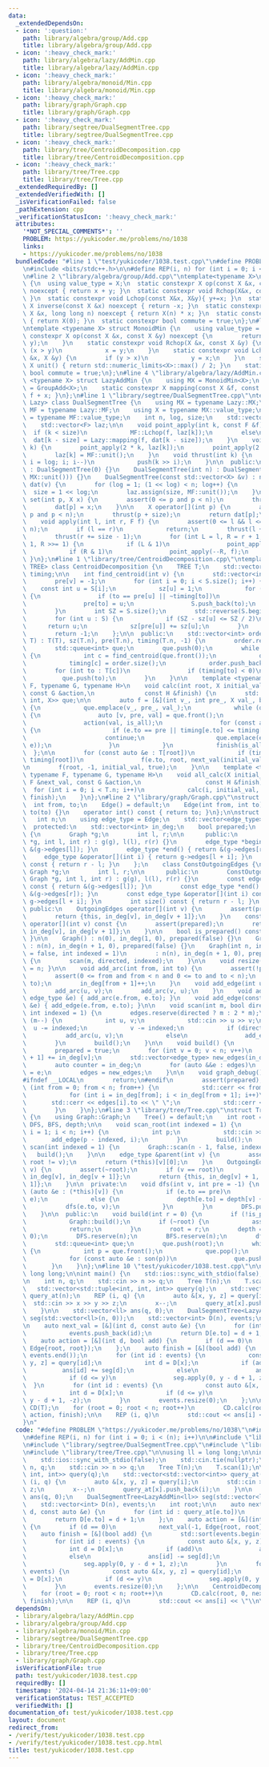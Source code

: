```yaml
---
data:
  _extendedDependsOn:
  - icon: ':question:'
    path: library/algebra/group/Add.cpp
    title: library/algebra/group/Add.cpp
  - icon: ':heavy_check_mark:'
    path: library/algebra/lazy/AddMin.cpp
    title: library/algebra/lazy/AddMin.cpp
  - icon: ':heavy_check_mark:'
    path: library/algebra/monoid/Min.cpp
    title: library/algebra/monoid/Min.cpp
  - icon: ':heavy_check_mark:'
    path: library/graph/Graph.cpp
    title: library/graph/Graph.cpp
  - icon: ':heavy_check_mark:'
    path: library/segtree/DualSegmentTree.cpp
    title: library/segtree/DualSegmentTree.cpp
  - icon: ':heavy_check_mark:'
    path: library/tree/CentroidDecomposition.cpp
    title: library/tree/CentroidDecomposition.cpp
  - icon: ':heavy_check_mark:'
    path: library/tree/Tree.cpp
    title: library/tree/Tree.cpp
  _extendedRequiredBy: []
  _extendedVerifiedWith: []
  _isVerificationFailed: false
  _pathExtension: cpp
  _verificationStatusIcon: ':heavy_check_mark:'
  attributes:
    '*NOT_SPECIAL_COMMENTS*': ''
    PROBLEM: https://yukicoder.me/problems/no/1038
    links:
    - https://yukicoder.me/problems/no/1038
  bundledCode: "#line 1 \"test/yukicoder/1038.test.cpp\"\n#define PROBLEM \"https://yukicoder.me/problems/no/1038\"\
    \n#include <bits/stdc++.h>\n\n#define REP(i, n) for (int i = 0; i < (n); i++)\n\
    \n#line 2 \"library/algebra/group/Add.cpp\"\ntemplate<typename X>\nstruct GroupAdd\
    \ {\n  using value_type = X;\n  static constexpr X op(const X &x, const X &y)\
    \ noexcept { return x + y; }\n  static constexpr void Rchop(X&x, const X&y){ x+=y;\
    \ }\n  static constexpr void Lchop(const X&x, X&y){ y+=x; }\n  static constexpr\
    \ X inverse(const X &x) noexcept { return -x; }\n  static constexpr X power(const\
    \ X &x, long long n) noexcept { return X(n) * x; }\n  static constexpr X unit()\
    \ { return X(0); }\n  static constexpr bool commute = true;\n};\n#line 1 \"library/algebra/monoid/Min.cpp\"\
    \ntemplate <typename X> struct MonoidMin {\n    using value_type = X;\n    static\
    \ constexpr X op(const X &x, const X &y) noexcept {\n        return std::min(x,\
    \ y);\n    }\n    static constexpr void Rchop(X &x, const X &y) {\n        if\
    \ (x > y)\n            x = y;\n    }\n    static constexpr void Lchop(const X\
    \ &x, X &y) {\n        if (y > x)\n            y = x;\n    }\n    static constexpr\
    \ X unit() { return std::numeric_limits<X>::max() / 2; }\n    static constexpr\
    \ bool commute = true;\n};\n#line 4 \"library/algebra/lazy/AddMin.cpp\"\ntemplate\
    \ <typename X> struct LazyAddMin {\n    using MX = MonoidMin<X>;\n    using MF\
    \ = GroupAdd<X>;\n    static constexpr X mapping(const X &f, const X &x) { return\
    \ f + x; }\n};\n#line 1 \"library/segtree/DualSegmentTree.cpp\"\ntemplate <typename\
    \ Lazy> class DualSegmentTree {\n    using MX = typename Lazy::MX;\n    using\
    \ MF = typename Lazy::MF;\n    using X = typename MX::value_type;\n    using F\
    \ = typename MF::value_type;\n    int n, log, size;\n    std::vector<X> dat;\n\
    \    std::vector<F> laz;\n\n    void point_apply(int k, const F &f) {\n      \
    \  if (k < size)\n            MF::Lchop(f, laz[k]);\n        else\n          \
    \  dat[k - size] = Lazy::mapping(f, dat[k - size]);\n    }\n    void push(int\
    \ k) {\n        point_apply(2 * k, laz[k]);\n        point_apply(2 * k + 1, laz[k]);\n\
    \        laz[k] = MF::unit();\n    }\n    void thrust(int k) {\n        for (int\
    \ i = log; i; i--)\n            push(k >> i);\n    }\n\n  public:\n    DualSegmentTree()\
    \ : DualSegmentTree(0) {}\n    DualSegmentTree(int n) : DualSegmentTree(std::vector<X>(n,\
    \ MX::unit())) {}\n    DualSegmentTree(const std::vector<X> &v) : n(v.size()),\
    \ dat(v) {\n        for (log = 1; (1 << log) < n; log++) {\n        }\n      \
    \  size = 1 << log;\n        laz.assign(size, MF::unit());\n    }\n\n    void\
    \ set(int p, X x) {\n        assert(0 <= p and p < n);\n        thrust(p + size);\n\
    \        dat[p] = x;\n    }\n\n    X operator[](int p) {\n        assert(0 <=\
    \ p and p < n);\n        thrust(p + size);\n        return dat[p];\n    }\n\n\
    \    void apply(int l, int r, F f) {\n        assert(0 <= l && l <= r && r <=\
    \ n);\n        if (l == r)\n            return;\n        thrust(l += size);\n\
    \        thrust(r += size - 1);\n        for (int L = l, R = r + 1; L < R; L >>=\
    \ 1, R >>= 1) {\n            if (L & 1)\n                point_apply(L++, f);\n\
    \            if (R & 1)\n                point_apply(--R, f);\n        }\n   \
    \ }\n};\n#line 1 \"library/tree/CentroidDecomposition.cpp\"\ntemplate <typename\
    \ TREE> class CentroidDecomposition {\n    TREE T;\n    std::vector<int> sz, pre,\
    \ timing;\n\n    int find_centroid(int v) {\n        std::vector<int> S{v};\n\
    \        pre[v] = -1;\n        for (int i = 0; i < S.size(); i++) {\n        \
    \    const int u = S[i];\n            sz[u] = 1;\n            for (int to : T[u])\
    \ {\n                if (to == pre[u] || ~timing[to])\n                    continue;\n\
    \                pre[to] = u;\n                S.push_back(to);\n            }\n\
    \        }\n        int SZ = S.size();\n        std::reverse(S.begin(), S.end());\n\
    \        for (int u : S) {\n            if (SZ - sz[u] <= SZ / 2)\n          \
    \      return u;\n            sz[pre[u]] += sz[u];\n        }\n        assert(false);\n\
    \        return -1;\n    };\n\n  public:\n    std::vector<int> order;\n    CentroidDecomposition(TREE\
    \ T) : T(T), sz(T.n), pre(T.n), timing(T.n, -1) {\n        order.reserve(T.n);\n\
    \        std::queue<int> que;\n        que.push(0);\n        while (que.size())\
    \ {\n            int c = find_centroid(que.front());\n            que.pop();\n\
    \            timing[c] = order.size();\n            order.push_back(c);\n    \
    \        for (int to : T[c])\n                if (timing[to] < 0)\n          \
    \          que.push(to);\n        }\n    }\n\n    template <typename X, typename\
    \ F, typename G, typename H>\n    void calc(int root, X initial_val, const F &next_val,\
    \ const G &action,\n              const H &finish) {\n        std::queue<std::tuple<int,\
    \ int, X>> que;\n\n        auto f = [&](int v_, int pre_, X val_, bool is_all)\
    \ {\n            que.emplace(v_, pre_, val_);\n            while (que.size())\
    \ {\n                auto [v, pre, val] = que.front();\n                que.pop();\n\
    \                action(val, is_all);\n                for (const auto &e : T[v])\
    \ {\n                    if (e.to == pre || timing[e.to] <= timing[root])\n  \
    \                      continue;\n                    que.emplace(e.to, v, next_val(val,\
    \ e));\n                }\n            }\n            finish(is_all);\n      \
    \  };\n\n        for (const auto &e : T[root])\n            if (timing[e.to] >\
    \ timing[root])\n                f(e.to, root, next_val(initial_val, e), false);\n\
    \n        f(root, -1, initial_val, true);\n    }\n\n    template <typename X,\
    \ typename F, typename G, typename H>\n    void all_calc(X initial_val, const\
    \ F &next_val, const G &action,\n                  const H &finish) {\n      \
    \  for (int i = 0; i < T.n; i++)\n            calc(i, initial_val, next_val, action,\
    \ finish);\n    }\n};\n#line 2 \"library/graph/Graph.cpp\"\nstruct Edge {\n  \
    \  int from, to;\n    Edge() = default;\n    Edge(int from, int to) : from(from),\
    \ to(to) {}\n    operator int() const { return to; }\n};\n\nstruct Graph {\n \
    \   int n;\n    using edge_type = Edge;\n    std::vector<edge_type> edges;\n\n\
    \  protected:\n    std::vector<int> in_deg;\n    bool prepared;\n    class OutgoingEdges\
    \ {\n        Graph *g;\n        int l, r;\n\n      public:\n        OutgoingEdges(Graph\
    \ *g, int l, int r) : g(g), l(l), r(r) {}\n        edge_type *begin() { return\
    \ &(g->edges[l]); }\n        edge_type *end() { return &(g->edges[r]); }\n   \
    \     edge_type &operator[](int i) { return g->edges[l + i]; }\n        int size()\
    \ const { return r - l; }\n    };\n    class ConstOutgoingEdges {\n        const\
    \ Graph *g;\n        int l, r;\n\n      public:\n        ConstOutgoingEdges(const\
    \ Graph *g, int l, int r) : g(g), l(l), r(r) {}\n        const edge_type *begin()\
    \ const { return &(g->edges[l]); }\n        const edge_type *end() const { return\
    \ &(g->edges[r]); }\n        const edge_type &operator[](int i) const { return\
    \ g->edges[l + i]; }\n        int size() const { return r - l; }\n    };\n\n \
    \ public:\n    OutgoingEdges operator[](int v) {\n        assert(prepared);\n\
    \        return {this, in_deg[v], in_deg[v + 1]};\n    }\n    const ConstOutgoingEdges\
    \ operator[](int v) const {\n        assert(prepared);\n        return {this,\
    \ in_deg[v], in_deg[v + 1]};\n    }\n\n    bool is_prepared() const { return prepared;\
    \ }\n\n    Graph() : n(0), in_deg(1, 0), prepared(false) {}\n    Graph(int n)\
    \ : n(n), in_deg(n + 1, 0), prepared(false) {}\n    Graph(int n, int m, bool directed\
    \ = false, int indexed = 1)\n        : n(n), in_deg(n + 1, 0), prepared(false)\
    \ {\n        scan(m, directed, indexed);\n    }\n\n    void resize(int n) { n\
    \ = n; }\n\n    void add_arc(int from, int to) {\n        assert(!prepared);\n\
    \        assert(0 <= from and from < n and 0 <= to and to < n);\n        edges.emplace_back(from,\
    \ to);\n        in_deg[from + 1]++;\n    }\n    void add_edge(int u, int v) {\n\
    \        add_arc(u, v);\n        add_arc(v, u);\n    }\n    void add_arc(const\
    \ edge_type &e) { add_arc(e.from, e.to); }\n    void add_edge(const edge_type\
    \ &e) { add_edge(e.from, e.to); }\n\n    void scan(int m, bool directed = false,\
    \ int indexed = 1) {\n        edges.reserve(directed ? m : 2 * m);\n        while\
    \ (m--) {\n            int u, v;\n            std::cin >> u >> v;\n          \
    \  u -= indexed;\n            v -= indexed;\n            if (directed)\n     \
    \           add_arc(u, v);\n            else\n                add_edge(u, v);\n\
    \        }\n        build();\n    }\n\n    void build() {\n        assert(!prepared);\n\
    \        prepared = true;\n        for (int v = 0; v < n; v++)\n            in_deg[v\
    \ + 1] += in_deg[v];\n        std::vector<edge_type> new_edges(in_deg.back());\n\
    \        auto counter = in_deg;\n        for (auto &&e : edges)\n            new_edges[counter[e.from]++]\
    \ = e;\n        edges = new_edges;\n    }\n\n    void graph_debug() const {\n\
    #ifndef __LOCAL\n        return;\n#endif\n        assert(prepared);\n        for\
    \ (int from = 0; from < n; from++) {\n            std::cerr << from << \";\";\n\
    \            for (int i = in_deg[from]; i < in_deg[from + 1]; i++)\n         \
    \       std::cerr << edges[i].to << \" \";\n            std::cerr << \"\\n\";\n\
    \        }\n    }\n};\n#line 3 \"library/tree/Tree.cpp\"\nstruct Tree : Graph\
    \ {\n    using Graph::Graph;\n    Tree() = default;\n    int root = -1;\n    std::vector<int>\
    \ DFS, BFS, depth;\n\n    void scan_root(int indexed = 1) {\n        for (int\
    \ i = 1; i < n; i++) {\n            int p;\n            std::cin >> p;\n     \
    \       add_edge(p - indexed, i);\n        }\n        build();\n    }\n    void\
    \ scan(int indexed = 1) {\n        Graph::scan(n - 1, false, indexed);\n     \
    \   build();\n    }\n\n    edge_type &parent(int v) {\n        assert(~root and\
    \ root != v);\n        return (*this)[v][0];\n    }\n    OutgoingEdges son(int\
    \ v) {\n        assert(~root);\n        if (v == root)\n            return {this,\
    \ in_deg[v], in_deg[v + 1]};\n        return {this, in_deg[v] + 1, in_deg[v +\
    \ 1]};\n    }\n\n  private:\n    void dfs(int v, int pre = -1) {\n        for\
    \ (auto &e : (*this)[v]) {\n            if (e.to == pre)\n                std::swap((*this)[v][0],\
    \ e);\n            else {\n                depth[e.to] = depth[v] + 1;\n     \
    \           dfs(e.to, v);\n            }\n        }\n        DFS.push_back(v);\n\
    \    }\n\n  public:\n    void build(int r = 0) {\n        if (!is_prepared())\n\
    \            Graph::build();\n        if (~root) {\n            assert(r == root);\n\
    \            return;\n        }\n        root = r;\n        depth = std::vector<int>(n,\
    \ 0);\n        DFS.reserve(n);\n        BFS.reserve(n);\n        dfs(root);\n\
    \        std::queue<int> que;\n        que.push(root);\n        while (que.size())\
    \ {\n            int p = que.front();\n            que.pop();\n            BFS.push_back(p);\n\
    \            for (const auto &e : son(p))\n                que.push(e.to);\n \
    \       }\n    }\n};\n#line 10 \"test/yukicoder/1038.test.cpp\"\n\nusing ll =\
    \ long long;\n\nint main() {\n    std::ios::sync_with_stdio(false);\n    std::cin.tie(nullptr);\n\
    \n    int n, q;\n    std::cin >> n >> q;\n    Tree T(n);\n    T.scan(1);\n\n \
    \   std::vector<std::tuple<int, int, int>> query(q);\n    std::vector<std::vector<int>>\
    \ query_at(n);\n    REP (i, q) {\n        auto &[x, y, z] = query[i];\n      \
    \  std::cin >> x >> y >> z;\n        x--;\n        query_at[x].push_back(i);\n\
    \    }\n\n    std::vector<ll> ans(q, 0);\n    DualSegmentTree<LazyAddMin<ll>>\
    \ seg(std::vector<ll>(n, 0));\n    std::vector<int> D(n), events;\n    int root;\n\
    \n    auto next_val = [&](int d, const auto &e) {\n        for (int id : query_at[e.to])\n\
    \            events.push_back(id);\n        return D[e.to] = d + 1;\n    };\n\
    \    auto action = [&](int d, bool add) {\n        if (d == 0)\n            next_val(-1,\
    \ Edge{root, root});\n    };\n    auto finish = [&](bool add) {\n        std::sort(events.begin(),\
    \ events.end());\n        for (int id : events) {\n            const auto &[x,\
    \ y, z] = query[id];\n            int d = D[x];\n            if (add)\n      \
    \          ans[id] += seg[d];\n            else\n                ans[id] -= seg[d];\n\
    \            if (d <= y)\n                seg.apply(0, y - d + 1, z);\n      \
    \  }\n        for (int id : events) {\n            const auto &[x, y, z] = query[id];\n\
    \            int d = D[x];\n            if (d <= y)\n                seg.apply(0,\
    \ y - d + 1, -z);\n        }\n        events.resize(0);\n    };\n\n    CentroidDecomposition\
    \ CD(T);\n    for (root = 0; root < n; root++)\n        CD.calc(root, 0, next_val,\
    \ action, finish);\n\n    REP (i, q)\n        std::cout << ans[i] << \"\\n\";\n\
    }\n"
  code: "#define PROBLEM \"https://yukicoder.me/problems/no/1038\"\n#include <bits/stdc++.h>\n\
    \n#define REP(i, n) for (int i = 0; i < (n); i++)\n\n#include \"library/algebra/lazy/AddMin.cpp\"\
    \n#include \"library/segtree/DualSegmentTree.cpp\"\n#include \"library/tree/CentroidDecomposition.cpp\"\
    \n#include \"library/tree/Tree.cpp\"\n\nusing ll = long long;\n\nint main() {\n\
    \    std::ios::sync_with_stdio(false);\n    std::cin.tie(nullptr);\n\n    int\
    \ n, q;\n    std::cin >> n >> q;\n    Tree T(n);\n    T.scan(1);\n\n    std::vector<std::tuple<int,\
    \ int, int>> query(q);\n    std::vector<std::vector<int>> query_at(n);\n    REP\
    \ (i, q) {\n        auto &[x, y, z] = query[i];\n        std::cin >> x >> y >>\
    \ z;\n        x--;\n        query_at[x].push_back(i);\n    }\n\n    std::vector<ll>\
    \ ans(q, 0);\n    DualSegmentTree<LazyAddMin<ll>> seg(std::vector<ll>(n, 0));\n\
    \    std::vector<int> D(n), events;\n    int root;\n\n    auto next_val = [&](int\
    \ d, const auto &e) {\n        for (int id : query_at[e.to])\n            events.push_back(id);\n\
    \        return D[e.to] = d + 1;\n    };\n    auto action = [&](int d, bool add)\
    \ {\n        if (d == 0)\n            next_val(-1, Edge{root, root});\n    };\n\
    \    auto finish = [&](bool add) {\n        std::sort(events.begin(), events.end());\n\
    \        for (int id : events) {\n            const auto &[x, y, z] = query[id];\n\
    \            int d = D[x];\n            if (add)\n                ans[id] += seg[d];\n\
    \            else\n                ans[id] -= seg[d];\n            if (d <= y)\n\
    \                seg.apply(0, y - d + 1, z);\n        }\n        for (int id :\
    \ events) {\n            const auto &[x, y, z] = query[id];\n            int d\
    \ = D[x];\n            if (d <= y)\n                seg.apply(0, y - d + 1, -z);\n\
    \        }\n        events.resize(0);\n    };\n\n    CentroidDecomposition CD(T);\n\
    \    for (root = 0; root < n; root++)\n        CD.calc(root, 0, next_val, action,\
    \ finish);\n\n    REP (i, q)\n        std::cout << ans[i] << \"\\n\";\n}"
  dependsOn:
  - library/algebra/lazy/AddMin.cpp
  - library/algebra/group/Add.cpp
  - library/algebra/monoid/Min.cpp
  - library/segtree/DualSegmentTree.cpp
  - library/tree/CentroidDecomposition.cpp
  - library/tree/Tree.cpp
  - library/graph/Graph.cpp
  isVerificationFile: true
  path: test/yukicoder/1038.test.cpp
  requiredBy: []
  timestamp: '2024-04-14 21:36:11+09:00'
  verificationStatus: TEST_ACCEPTED
  verifiedWith: []
documentation_of: test/yukicoder/1038.test.cpp
layout: document
redirect_from:
- /verify/test/yukicoder/1038.test.cpp
- /verify/test/yukicoder/1038.test.cpp.html
title: test/yukicoder/1038.test.cpp
---
```

